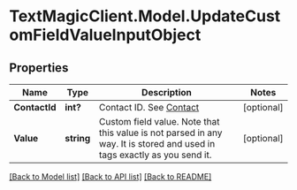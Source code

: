 # TextMagicClient.Model.UpdateCustomFieldValueInputObject
## Properties

Name | Type | Description | Notes
------------ | ------------- | ------------- | -------------
**ContactId** | **int?** | Contact ID. See [Contact](http://docs.textmagictesting.com/#tag/Contacts)  | [optional] 
**Value** | **string** | Custom field value. Note that this value is not parsed in any way. It is stored and used in tags exactly as you send it. | [optional] 

[[Back to Model list]](../README.md#documentation-for-models) [[Back to API list]](../README.md#documentation-for-api-endpoints) [[Back to README]](../README.md)

